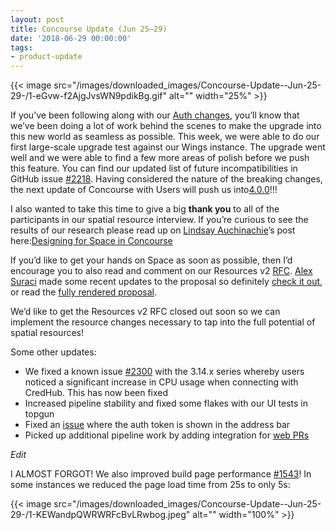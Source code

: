 ```yaml
---
layout: post
title: Concourse Update (Jun 25–29)
date: '2018-06-29 00:00:00'
tags:
- product-update
---
```


{{< image src="/images/downloaded_images/Concourse-Update--Jun-25-29-/1-eGvw-f2AjgJvsWN9pdikBg.gif" alt="" width="25%" >}}

If you’ve been following along with our [Auth changes](https://medium.com/concourse-ci/oh-auth-f4fe68438171), you’ll know that we’ve been doing a lot of work behind the scenes to make the upgrade into this new world as seamless as possible. This week, we were able to do our first large-scale upgrade test against our Wings instance. The upgrade went well and we were able to find a few more areas of polish before we push this feature. You can find our updated list of future incompatibilities in GitHub issue [#2218](https://github.com/concourse/concourse/issues/2218). Having considered the nature of the breaking changes, the next update of Concourse with Users will push us into[4.0.0](https://github.com/concourse/concourse/issues/2218#issuecomment-401078612)!!!

I also wanted to take this time to give a big **thank you** to all of the participants in our spatial resource interview. If you’re curious to see the results of our research please read up on [Lindsay Auchinachie](https://medium.com/u/84b937bda3b6)’s post here:[Designing for Space in Concourse](https://medium.com/concourse-ci/designing-for-space-in-concourse-3037344644c6)

If you’d like to get your hands on Space as soon as possible, then I’d encourage you to also read and comment on our Resources v2 [RFC](https://github.com/concourse/rfcs/pull/1). [Alex Suraci](https://medium.com/u/263a63b2f209) made some recent updates to the proposal so definitely [check it out](https://github.com/concourse/rfcs/pull/1/files/3bc00098143d7f1d59c7c25b8614ddc545a05d81), or read the [fully rendered proposal](https://github.com/vito/rfcs/blob/resources-v2/01-resources-v2/proposal.md).

We’d like to get the Resources v2 RFC closed out soon so we can implement the resource changes necessary to tap into the full potential of spatial resources!

Some other updates:

- We fixed a known issue [#2300](http://ourse/issues/2300) with the 3.14.x series whereby users noticed a significant increase in CPU usage when connecting with CredHub. This has now been fixed
- Increased pipeline stability and fixed some flakes with our UI tests in topgun
- Fixed an [issue](https://github.com/concourse/concourse/issues/2313) where the auth token is shown in the address bar
- Picked up additional pipeline work by adding integration for [web PRs](https://github.com/concourse/concourse/issues/2305)

_Edit_

I ALMOST FORGOT! We also improved build page performance [#1543](https://github.com/concourse/concourse/issues/1543)! In some instances we reduced the page load time from 25s to only 5s:

{{< image src="/images/downloaded_images/Concourse-Update--Jun-25-29-/1-KEWandpQWRWRFcBvLRwbog.jpeg" alt="" width="100%" >}}